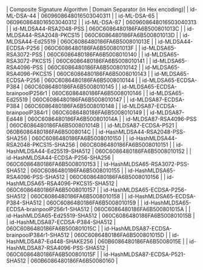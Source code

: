 | Composite Signature Algorithm | Domain Separator (in Hex encoding)|
| id-ML-DSA-44 | 0609608648016503040311 |
| id-ML-DSA-65 | 0609608648016503040312 |
| id-ML-DSA-87 | 0609608648016503040313 |
| id-MLDSA44-RSA2048-PSS | 060C6086480186FA6B500801013C |
| id-MLDSA44-RSA2048-PKCS15 | 060C6086480186FA6B500801013D |
| id-MLDSA44-Ed25519 | 060C6086480186FA6B500801013E |
| id-MLDSA44-ECDSA-P256 | 060C6086480186FA6B500801013F |
| id-MLDSA65-RSA3072-PSS | 060C6086480186FA6B5008010140 |
| id-MLDSA65-RSA3072-PKCS15 | 060C6086480186FA6B5008010141 |
| id-MLDSA65-RSA4096-PSS | 060C6086480186FA6B5008010142 |
| id-MLDSA65-RSA4096-PKCS15 | 060C6086480186FA6B5008010143 |
| id-MLDSA65-ECDSA-P256 | 060C6086480186FA6B5008010144 |
| id-MLDSA65-ECDSA-P384 | 060C6086480186FA6B5008010145 |
| id-MLDSA65-ECDSA-brainpoolP256r1 | 060C6086480186FA6B5008010146 |
| id-MLDSA65-Ed25519 | 060C6086480186FA6B5008010147 |
| id-MLDSA87-ECDSA-P384 | 060C6086480186FA6B5008010148 |
| id-MLDSA87-ECDSA-brainpoolP384r1 | 060C6086480186FA6B5008010149 |
| id-MLDSA87-Ed448 | 060C6086480186FA6B500801014A |
| id-MLDSA87-RSA4096-PSS | 060C6086480186FA6B500801014B |
| id-MLDSA87-ECDSA-P521 | 060B6086480186FA6B5008014C |
| id-HashMLDSA44-RSA2048-PSS-SHA256 | 060C6086480186FA6B5008010150 |
| id-HashMLDSA44-RSA2048-PKCS15-SHA256 | 060C6086480186FA6B5008010151 |
| id-HashMLDSA44-Ed25519-SHA512 | 060C6086480186FA6B5008010152 |
| id-HashMLDSA44-ECDSA-P256-SHA256 | 060C6086480186FA6B5008010153 |
| id-HashMLDSA65-RSA3072-PSS-SHA512 | 060C6086480186FA6B5008010155 |
| id-HashMLDSA65-RSA4096-PSS-SHA512 | 060C6086480186FA6B5008010156 |
| id-HashMLDSA65-RSA4096-PKCS15-SHA512 | 060C6086480186FA6B5008010157 |
| id-HashMLDSA65-ECDSA-P256-SHA512 | 060C6086480186FA6B5008010158 |
| id-HashMLDSA65-ECDSA-P384-SHA512 | 060C6086480186FA6B5008010159 |
| id-HashMLDSA65-ECDSA-brainpoolP256r1-SHA512 | 060C6086480186FA6B500801015A |
| id-HashMLDSA65-Ed25519-SHA512 | 060C6086480186FA6B500801015B |
| id-HashMLDSA87-ECDSA-P384-SHA512 | 060C6086480186FA6B500801015C |
| id-HashMLDSA87-ECDSA-brainpoolP384r1-SHA512 | 060C6086480186FA6B500801015D |
| id-HashMLDSA87-Ed448-SHAKE256 | 060B6086480186FA6B5008015E |
| id-HashMLDSA87-RSA4096-PSS-SHA512 | 060C6086480186FA6B500801015F |
| id-HashMLDSA87-ECDSA-P521-SHA512 | 060B6086480186FA6B50080160 |
